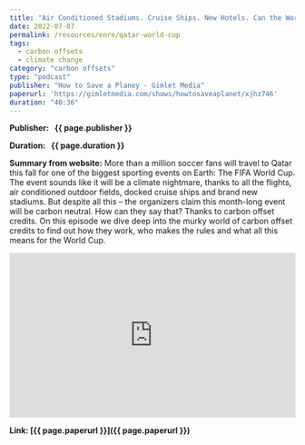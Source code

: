 ```yaml
---
title: "Air Conditioned Stadiums. Cruise Ships. New Hotels. Can the World Cup in Qatar Really Be Carbon Neutral?"
date: 2022-07-07
permalink: /resources/enre/qatar-world-cup
tags:
  - carbon offsets
  - climate change
category: "carbon offsets"
type: "podcast"
publisher: "How to Save a Planey - Gimlet Media"
paperurl: 'https://gimletmedia.com/shows/howtosaveaplanet/xjhz746'
duration: "40:36"
---
```


<!-- Google tag (gtag.js) -->
<script async src="https://www.googletagmanager.com/gtag/js?id=G-Q95WSVMDNZ"></script>
<script>
  window.dataLayer = window.dataLayer || [];
  function gtag(){dataLayer.push(arguments);}
  gtag('js', new Date());

  gtag('config', 'G-Q95WSVMDNZ');
</script>

**<span class="bold-podcast">Publisher: </span>&nbsp;<span class="text-podcast"> {{ page.publisher }}</span>**

**<span class="bold-podcast">Duration: </span>&nbsp;<span class="text-podcast"> {{ page.duration }}</span>**

**<span class="bold-podcast">Summary from website:</span>**
More than a million soccer fans will travel to Qatar this fall for one of the biggest sporting events on Earth: The FIFA World Cup. The event sounds like it will be a climate nightmare, thanks to all the flights, air conditioned outdoor fields, docked cruise ships and brand new stadiums. But despite all this – the organizers claim this month-long event will be carbon neutral. How can they say that? Thanks to carbon offset credits. On this episode we dive deep into the murky world of carbon offset credits to find out how they work, who makes the rules and what all this means for the World Cup.

<iframe src="https://open.spotify.com/embed/episode/6Msfjv021Y6S3Usa1ZupZW" width="100%" height="290" frameborder="0" scrolling="no" title="Air Conditioned Stadiums. Cruise Ships. New Hotels. Can the World Cup in Qatar Really Be Carbon Neutral?"></iframe>



**<span class="small-podcast">Link:</span>&nbsp;<span class="links-podcast">[{{ page.paperurl }}]({{ page.paperurl }})</span>**